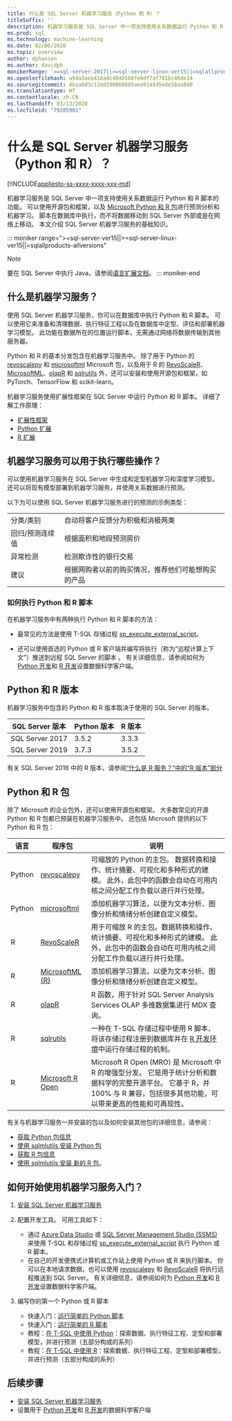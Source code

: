 ```yaml
---
title: 什么是 SQL Server 机器学习服务（Python 和 R）？
titleSuffix: ''
description: 机器学习服务是 SQL Server 中一项支持使用关系数据运行 Python 和 R 脚本的功能。 可以使用开源包和框架，以及 Microsoft Python 和 R 包进行预测分析和机器学习。 脚本在数据库中执行，而不将数据移动到 SQL Server 外部或是在网络上移动。 本文介绍 SQL Server 机器学习服务的基础知识。
ms.prod: sql
ms.technology: machine-learning
ms.date: 02/06/2020
ms.topic: overview
author: dphansen
ms.author: davidph
monikerRange: '>=sql-server-2017||>=sql-server-linux-ver15||=sqlallproducts-allversions'
ms.openlocfilehash: a94a3aea418a4c404b568fe6df7af701bc46de34
ms.sourcegitcommit: 4baa8d3c13dd290068885aea914845ede58aa840
ms.translationtype: HT
ms.contentlocale: zh-CN
ms.lasthandoff: 03/13/2020
ms.locfileid: "79285901"
---
```

# <a name="what-is-sql-server-machine-learning-services-python-and-r"></a>什么是 SQL Server 机器学习服务（Python 和 R）？
[!INCLUDE[appliesto-ss-xxxx-xxxx-xxx-md](../includes/appliesto-ss-xxxx-xxxx-xxx-md.md)]

机器学习服务是 SQL Server 中一项支持使用关系数据运行 Python 和 R 脚本的功能。 可以使用开源包和框架，以及 [Microsoft Python 和 R 包](#packages)进行预测分析和机器学习。 脚本在数据库中执行，而不将数据移动到 SQL Server 外部或是在网络上移动。 本文介绍 SQL Server 机器学习服务的基础知识。

::: moniker range=">=sql-server-ver15||>=sql-server-linux-ver15||=sqlallproducts-allversions"
> [!NOTE]
> 要在 SQL Server 中执行 Java，请参阅[语言扩展文档](../language-extensions/language-extensions-overview.md)。
::: moniker-end

## <a name="what-is-machine-learning-services"></a>什么是机器学习服务？

使用 SQL Server 机器学习服务，你可以在数据库中执行 Python 和 R 脚本。 可以使用它来准备和清理数据、执行特征工程以及在数据库中定型、评估和部署机器学习模型。 此功能在数据所在的位置运行脚本，无需通过网络将数据传输到其他服务器。

Python 和 R 的基本分发包含在机器学习服务中。 除了用于 Python 的 [revoscalepy](python/ref-py-revoscalepy.md) 和 [microsoftml](python/ref-py-microsoftml.md) Microsoft 包，以及用于 R 的 [RevoScaleR](r/ref-r-revoscaler.md)、[MicrosoftML](r/ref-r-microsoftml.md)、[olapR](r/ref-r-olapr.md) 和 [sqlrutils](r/ref-r-sqlrutils.md) 外，还可以安装和使用开源包和框架，如 PyTorch、TensorFlow 和 scikit-learn。

机器学习服务使用扩展性框架在 SQL Server 中运行 Python 和 R 脚本。 详细了解工作原理：

+ [扩展性框架](concepts/extensibility-framework.md)
+ [Python 扩展](concepts/extension-python.md)
+ [R 扩展](concepts/extension-r.md)

## <a name="what-can-i-do-with-machine-learning-services"></a>机器学习服务可以用于执行哪些操作？

可以使用机器学习服务在 SQL Server 中生成和定型机器学习和深度学习模型。 还可以将现有模型部署到机器学习服务，并使用关系数据进行预测。

以下为可以使用 SQL Server 机器学习服务进行的预测的示例类型：

|||
|-|-|
|分类/类别|自动将客户反馈分为积极和消极两类|
|回归/预测连续值|根据面积和地段预测房价|
|异常检测|检测欺诈性的银行交易 |
|建议|根据网购者以前的购买情况，推荐他们可能想购买的产品|

### <a name="how-to-execute-python-and-r-scripts"></a>如何执行 Python 和 R 脚本

在机器学习服务中有两种执行 Python 和 R 脚本的方法：

+ 最常见的方法是使用 T-SQL 存储过程 [sp_execute_external_script](../relational-databases/system-stored-procedures/sp-execute-external-script-transact-sql.md)。

+ 还可以使用首选的 Python 或 R 客户端并编写将执行（称为“远程计算上下文”）推送到远程 SQL Server 的脚本  。 有关详细信息，请参阅如何为 [Python 开发](python/setup-python-client-tools-sql.md)和 [R 开发](r/set-up-a-data-science-client.md)设置数据科学客户端。

<a name="versions"></a>

## <a name="python-and-r-versions"></a>Python 和 R 版本

机器学习服务中包含的 Python 和 R 版本取决于使用的 SQL Server 的版本。 

| SQL Server 版本 | Python 版本 | R 版本 |
|-|-|-|
| SQL Server 2017 | 3.5.2 | 3.3.3 |
| SQL Server 2019 | 3.7.3 | 3.5.2 |

有关 SQL Server 2016 中的 R 版本，请参阅[“什么是 R 服务？”中的“R 版本”部分](r/sql-server-r-services.md#version)

<a name="packages"></a>

## <a name="python-and-r-packages"></a>Python 和 R 包

除了 Microsoft 的企业包外，还可以使用开源包和框架。 大多数常见的开源 Python 和 R 包都已预装在机器学习服务中。 还包括 Microsoft 提供的以下 Python 和 R 包：

| 语言 | 程序包 | 说明 |
|-|-|-|
| Python | [revoscalepy](python/ref-py-revoscalepy.md) | 可缩放的 Python 的主包。 数据转换和操作、统计摘要、可视化和多种形式的建模。 此外，此包中的函数会自动在可用内核之间分配工作负载以进行并行处理。 |
| Python | [microsoftml](python/ref-py-microsoftml.md) | 添加机器学习算法，以便为文本分析、图像分析和情绪分析创建自定义模型。 | 
| R | [RevoScaleR](r/ref-r-revoscaler.md) | 用于可缩放 R 的主包。数据转换和操作、统计摘要、可视化和多种形式的建模。 此外，此包中的函数会自动在可用内核之间分配工作负载以进行并行处理。 |
| R | [MicrosoftML (R)](r/ref-r-microsoftml.md) | 添加机器学习算法，以便为文本分析、图像分析和情绪分析创建自定义模型。 |
| R | [olapR](r/ref-r-olapr.md) | R 函数，用于针对 SQL Server Analysis Services OLAP 多维数据集进行 MDX 查询。 |
| R | [sqlrutils](r/ref-r-sqlrutils.md) | 一种在 T-SQL 存储过程中使用 R 脚本、将该存储过程注册到数据库并在 [R 开发环境](r/set-up-a-data-science-client.md)中运行存储过程的机制。 |
| R | [Microsoft R Open](https://mran.microsoft.com/rro) | Microsoft R Open (MRO) 是 Microsoft 中 R 的增强型分发。 它是用于统计分析和数据科学的完整开源平台。 它基于 R，并 100% 与 R 兼容，包括很多其他功能，可以带来更高的性能和可再现性。 |

有关与机器学习服务一并安装的包以及如何安装其他包的详细信息，请参阅：

+ [获取 Python 包信息](package-management/python-package-information.md)
+ [使用 sqlmlutils 安装 Python 包](package-management/install-additional-python-packages-on-sql-server.md)
+ [获取 R 包信息](package-management/r-package-information.md)
+ [使用 sqlmlutils 安装 新的 R 包](package-management/install-additional-r-packages-on-sql-server.md)。

## <a name="how-do-i-get-started-with-machine-learning-services"></a>如何开始使用机器学习服务入门？

1. [安装 SQL Server 机器学习服务](install/sql-machine-learning-services-windows-install.md)

1. 配置开发工具。 可用工具如下：

    + 通过 [Azure Data Studio](../azure-data-studio/what-is.md) 或 [SQL Server Management Studio (SSMS)](../ssms/sql-server-management-studio-ssms.md) 来使用 T-SQL 和存储过程 [sp_execute_external_script](../relational-databases/system-stored-procedures/sp-execute-external-script-transact-sql.md) 执行 Python 或 R 脚本。
    + 在自己的开发便携式计算机或工作站上使用 Python 或 R 来执行脚本。 你可以在本地请求数据，也可以使用 [revoscalepy](python/ref-py-revoscalepy.md) 和 [RevoScaleR](r/ref-r-revoscaler.md) 将执行远程推送到 SQL Server。 有关详细信息，请参阅如何为 [Python 开发](python/setup-python-client-tools-sql.md)和 [R 开发](r/set-up-a-data-science-client.md)设置数据科学客户端。

1. 编写你的第一个 Python 或 R 脚本

    + 快速入门：[运行简单的 Python 脚本](tutorials/quickstart-python-create-script.md)
    + 快速入门：[运行简单的 R 脚本](tutorials/quickstart-r-create-script.md)
    + 教程：[在 T-SQL 中使用 Python](tutorials/sqldev-in-database-python-for-sql-developers.md)：探索数据、执行特征工程、定型和部署模型，并进行预测（五部分构成的系列）
    + 教程：[在 T-SQL 中使用 R](tutorials/sqldev-in-database-r-for-sql-developers.md)：探索数据、执行特征工程、定型和部署模型，并进行预测（五部分构成的系列）

## <a name="next-steps"></a>后续步骤

+ [安装 SQL Server 机器学习服务](install/sql-machine-learning-services-windows-install.md)
+ 设置用于 [Python 开发](python/setup-python-client-tools-sql.md)和 [R 开发](r/set-up-a-data-science-client.md)的数据科学客户端
